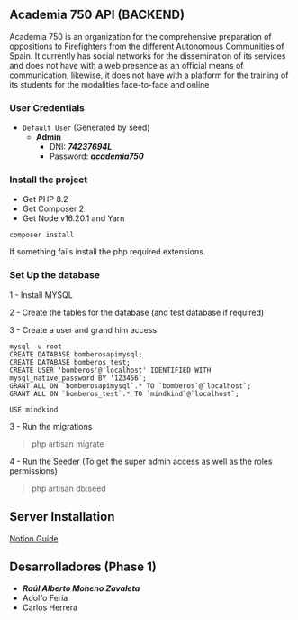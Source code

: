 ## Academia 750 API (BACKEND)

Academia 750 is an organization for the comprehensive preparation of oppositions to
Firefighters from the different Autonomous Communities of Spain.
It currently has social networks for the dissemination of its services and does not have
with a web presence as an official means of communication, likewise, it does not have
with a platform for the training of its students for the modalities
face-to-face and online


### User Credentials

* ```Default User``` (Generated by seed)
  * **Admin**
    * DNI: ***74237694L***
    * Password: ***academia750***

### Install the project

- Get PHP 8.2 
- Get Composer 2
- Get Node v16.20.1 and Yarn

`composer install` 

If something fails install the php required extensions.


### Set Up the database

1 - Install MYSQL

2 - Create the tables for the database (and test database if required)

3 - Create a user and grand him access 

```
mysql -u root
CREATE DATABASE bomberosapimysql;
CREATE DATABASE bomberos_test;
CREATE USER 'bomberos'@'localhost' IDENTIFIED WITH mysql_native_password BY '123456';
GRANT ALL ON `bomberosapimysql`.* TO `bomberos`@`localhost`;
GRANT ALL ON `bomberos_test`.* TO `mindkind`@`localhost`;

USE mindkind
```


3 - Run the migrations 

> php artisan migrate   

4 - Run the Seeder (To get the super admin access as well as the roles permissions)

> php artisan db:seed

## Server Installation

[Notion Guide](https://www.notion.so/tianlu/Academy-750-Code-Base-5833b818639448cea5607f6a7fa86ee5?pvs=4)
## Desarrolladores (Phase 1)

* ___Raúl Alberto Moheno Zavaleta___
* Adolfo Feria
* Carlos Herrera
